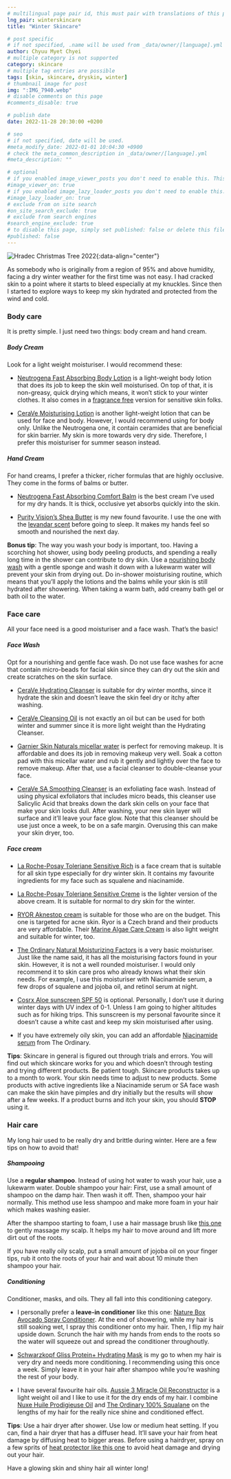```yaml
---
# multilingual page pair id, this must pair with translations of this page. (This name must be unique)
lng_pair: winterskincare
title: "Winter Skincare"

# post specific
# if not specified, .name will be used from _data/owner/[language].yml
author: Chyuu Myet Chyei
# multiple category is not supported
category: skincare
# multiple tag entries are possible
tags: [skin, skincare, dryskin, winter]
# thumbnail image for post
img: ":IMG_7940.webp"
# disable comments on this page
#comments_disable: true

# publish date
date: 2022-11-28 20:30:00 +0200

# seo
# if not specified, date will be used.
#meta_modify_date: 2022-01-01 10:04:30 +0900
# check the meta_common_description in _data/owner/[language].yml
#meta_description: ""

# optional
# if you enabled image_viewer_posts you don't need to enable this. This is only if image_viewer_posts = false
#image_viewer_on: true
# if you enabled image_lazy_loader_posts you don't need to enable this. This is only if image_lazy_loader_posts = false
#image_lazy_loader_on: true
# exclude from on site search
#on_site_search_exclude: true
# exclude from search engines
#search_engine_exclude: true
# to disable this page, simply set published: false or delete this file
#published: false
---
```

<!-- outline-start -->

![Hradec Christmas Tree 2022](:IMG_7940.webp){:data-align="center"}


 
As somebody who is originally from a region of 95% and above humidity, facing a dry winter weather for the first time was not easy.  I had cracked skin to a point where it starts to bleed especially at my knuckles. Since then I started to explore ways to keep my skin hydrated and protected from the wind and cold.



### Body care

It is pretty simple. I just need two things: body cream and hand cream.


##### Body Cream

Look for a light weight moisturiser. I would recommend these:

* [Neutrogena Fast Absorbing Body Lotion](https://www.notino.cz/neutrogena/norwegian-formula-deep-moisture-hloubkove-hydratacni-telove-mleko-pro-suchou-pokozku/)  is a light-weight body lotion that does its job to keep the skin well moisturised. On top of that, it is non-greasy, quick drying which means, it won’t stick to your winter clothes. It also comes in a [fragrance free](https://www.notino.cz/neutrogena/norwegian-formula-deep-moisture-hloubkove-hydratacni-telove-mleko-pro-suchou-a-citlivou-pokozku/) version for sensitive skin folks.

* [CeraVe Moisturising Lotion](https://www.notino.cz/cerave/moisturizers-hydratacni-mleko-na-telo-a-oblicej-pro-suchou-az-velmi-suchou-pokozku/) is another  light-weight lotion that can be used for face and body. However, I would recommend using for body only. Unlike the Neutrogena one, it contain ceramides that are beneficial for skin barrier.  My skin is more towards very dry side. Therefore, I prefer this moisturiser for summer season instead.


##### Hand Cream

For hand creams, I prefer a thicker, richer formulas that are highly occlusive. They come in the forms of balms or butter.

* [Neutrogena Fast Absorbing Comfort Balm](https://www.dm.cz/neutrogena-telovy-balzam-hydratacni-p3574660533576.html) is the best cream I’ve used for my dry hands. It is thick, occlusive yet absorbs quickly into the skin. 

* [Purity Vision’s Shea Butter](https://www.notino.cz/purity-vision/bio-bambucke-maslo/) is my new found favourite. I use the one with the [levandar scent](https://www.notino.cz/purity-vision/bio-maslo-s-levanduli/) before going to sleep. It makes my hands feel so smooth and nourished the next day.


**Bonus tip**: The way you wash your body is important, too. Having a scorching hot shower, using body peeling products, and spending a really long time in the shower can contribute to dry skin. Use a [nourishing body wash](https://www.notino.cz/lactovit/lactooil-jemny-sprchovy-gel/) with a gentle sponge and wash it down with a lukewarm water will prevent your skin from drying out. Do in-shower moisturising routine, which means that you’ll apply the lotions and the balms while your skin is still hydrated after showering. When taking a warm bath, add creamy bath gel or bath oil to the water. 



### Face care

All your face need is a good moisturiser and a face wash. That’s the basic!


##### Face Wash

Opt for a nourishing and gentle face wash. Do not use face washes for acne that contain micro-beads for facial skin since they can dry out the skin and create scratches on the skin surface. 

* [CeraVe Hydrating Cleanser](https://www.notino.cz/cerave/cleansers-cistici-emulze-s-hydratacnim-ucinkem/) is suitable for dry winter months, since it hydrate the skin and doesn’t leave the skin feel dry or itchy after washing.

* [CeraVe Cleansing Oil](https://www.notino.cz/cerave/cleansers-cistici-olej-s-hydratacnim-ucinkem/) is not exactly an oil but can be used for both winter and summer since it is more light weight than the Hydrating Cleanser. 

* [Garnier Skin Naturals micellar water](https://www.notino.cz/garnier/skin-care-micelarni-voda-pro-citlivou-plet/p-420174/) is perfect for removing makeup. It is affordable and does its job in removing makeup very well. Soak a cotton pad with this micellar water and rub it gently and lightly over the face to remove makeup. After that, use a facial cleanser to double-cleanse your face. 

* [CeraVe SA Smoothing Cleanser](https://www.notino.cz/cerave/sa-cistici-a-zjemnujici-emulze-pro-normalni-a-suchou-pokozku/) is an exfoliating face wash. Instead of using physical exfoliators that includes micro beads, this cleanser use Salicylic Acid that breaks down the dark skin cells on your face that make your skin looks dull. After washing, your new skin layer will surface and it’ll leave your face glow. Note that this cleanser should be use just once a week, to be on a safe margin. Overusing this can make your skin dryer, too.


##### Face cream 

* [La Roche-Posay Toleriane Sensitive Rich](https://www.notino.cz/la-roche-posay/toleriane-sensitive-rich-prebioticky-hydratacni-krem-pro-zmirneni-citlivosti-pleti/) is a face cream that is suitable for all skin type especially for dry winter skin. It contains my favourite ingredients for my face such as squalene and niacinamide. 

* [La Roche-Posay Toleriane Sensitive Creme](https://www.notino.cz/la-roche-posay/toleriane-sensitive-prebioticky-hydratacni-krem-pro-zmirneni-citlivosti-pleti/) is the lighter version of the above cream. It is suitable for normal to dry skin for the winter.

* [RYOR Aknestop cream](https://www.notino.cz/ryor/aknestop-krem-s-fytosfingosinem-pro-problematickou-plet/) is suitable for those who are on the budget. This one is targeted for acne skin. Ryor is a Czech brand and their products are very affordable. Their [Marine Algae Care Cream](https://www.notino.cz/ryor/marine-algae-care-krem-s-kyselinou-hyaluronovou-a-kmenovymi-bunkami/) is also light weight and suitable for winter, too.

* [The Ordinary Natural Moisturizing Factors](https://www.sephora.cz/p/facteurs-naturels-dhydratation-ha---formule-hydratante-P3921107.html) is a very basic moisturiser. Just like the name said, it has all the moisturising factors found in your skin. However, it is not a well rounded moisturiser. I would only recommend it to skin care pros who already knows what their skin needs. For example, I use this moisturiser with Niacinamide serum, a few drops of squalene and jojoba oil, and retinol serum at night. 

* [Cosrx Aloe sunscreen SPF 50](https://www.notino.cz/cosrx/aloe-opalovaci-krem-spf-50/) is optional. Personally, I don’t use it during winter days with UV index of 0-1. Unless I am going to higher altitudes such as for hiking trips. This sunscreen is my personal favourite since it doesn’t cause a white cast and keep my skin moisturised after using.

* If you have extremely oily skin, you can add an affordable [Niacinamide serum](https://www.sephora.cz/p/niacinamide-10-zinc-1---formule-anti-imperfections-P3921091.html) from The Ordinary.


**Tips**: Skincare in general is figured out through trials and errors. You will find out which skincare works for you and which doesn’t through testing and trying different products. Be patient tough. Skincare products takes up to a month to work. Your skin needs time to adjust to new products. Some products with active ingredients like a Niacinamide serum or SA face wash can make the skin have pimples and dry initially but the results will show after a few weeks. If a product burns and itch your skin, you should **STOP** using it. 



### Hair care

My long hair used to be really dry and brittle during winter.  Here are a few tips on how to avoid that! 


##### Shampooing 

Use a **regular shampoo**. Instead of using hot water to wash your hair, use a lukewarm water. Double shampoo your hair: First, use a small amount of shampoo on the damp hair. Then wash it off. Then, shampoo your hair normally. This method use less shampoo and make more foam in your hair which makes washing easier. 

After the shampoo starting to foam, I use a hair massage brush like [this one](https://www.notino.cz/lee-stafford/core-pink-masazni-kartac-na-vlasy-a-vlasovou-pokozku/) to gently massage my scalp. It helps my hair to move around and lift more dirt out of the roots. 

If you have really oily scalp, put a small amount of jojoba oil on your finger tips, rub it onto the roots of your hair and wait about 10 minute then shampoo your hair.


##### Conditioning

Conditioner, masks, and oils. They all fall into this conditioning category. 

* I personally prefer a **leave-in conditioner** like this one: [Nature Box Avocado Spray Conditioner](https://www.notino.cz/nature-box/avocado-oil-regeneracni-balzam-pro-poskozene-vlasy/).  At the end of showering, while my hair is still soaking wet, I spray this conditioner onto my hair. Then, I flip my hair upside down. Scrunch the hair with my hands from ends to the roots so the water will squeeze out and spread the conditioner throughoutly. 

* [Schwarzkopf Gliss Protein+ Hydrating Mask](https://www.notino.cz/schwarzkopf/gliss-protein-hydratacni-maska-s-kakaovym-maslem/) is my go to when my hair is very dry and needs more conditioning. I recommending using this once a week. Simply leave it in your hair after shampoo while you’re washing the rest of your body.

* I have several favourite hair oils. [Aussie 3 Miracle Oil Reconstructor](https://www.notino.cz/aussie/3-miracle-oil-reconstructor-regeneracni-olej-na-vlasy-ve-spreji/) is a light weight oil and I like to use it for the dry ends of my hair. I combine [Nuxe Huile Prodigieuse Oil](https://www.notino.cz/nuxe/prodigieuse-multifunkcni-suchy-olej-na-oblicej-telo-a-vlasy/) and [The Ordinary 100% Squalane](https://www.sephora.cz/p/100-squalane-derive-de-plantes---hydratant-502422.html) on the lengths of my hair for the really nice shine and conditioned effect.


**Tips**: Use a hair dryer after shower. Use low or medium heat setting. If you can, find a hair dryer that has a diffuser head. It’ll save your hair from heat damage by diffusing heat to bigger areas. Before using a hairdryer, spray on a few sprits of [heat protector like this one](https://www.dm.cz/tresemme-sprej-na-ochranu-vlasu-pred-teplem-keratin-smooth-p8710908694134.html) to avoid heat damage and drying out your hair.


Have a glowing skin and shiny hair all winter long! 